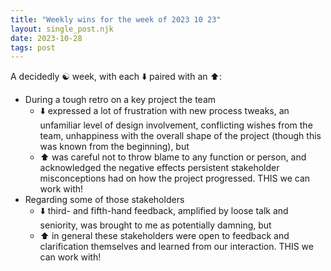 ```yaml
---
title: "Weekly wins for the week of 2023 10 23"
layout: single_post.njk
date: 2023-10-28
tags: post
---
```


A decidedly ☯️ week, with each ⬇️ paired with an ⬆️:
- During a tough retro on a key project the team
    - ⬇️ expressed a lot of frustration with new process tweaks, an unfamiliar level of design involvement, conflicting wishes from the team, unhappiness with the overall shape of the project (though this was known from the beginning), but
    - ⬆️ was careful not to throw blame to any function or person, and acknowledged the negative effects persistent stakeholder misconceptions had on how the project progressed. THIS we can work with!
- Regarding some of those stakeholders
    - ⬇️ third- and fifth-hand feedback, amplified by loose talk and seniority, was brought to me as potentially damning, but
    - ⬆️ in general these stakeholders were open to feedback and clarification themselves and learned from our interaction. THIS we can work with!
